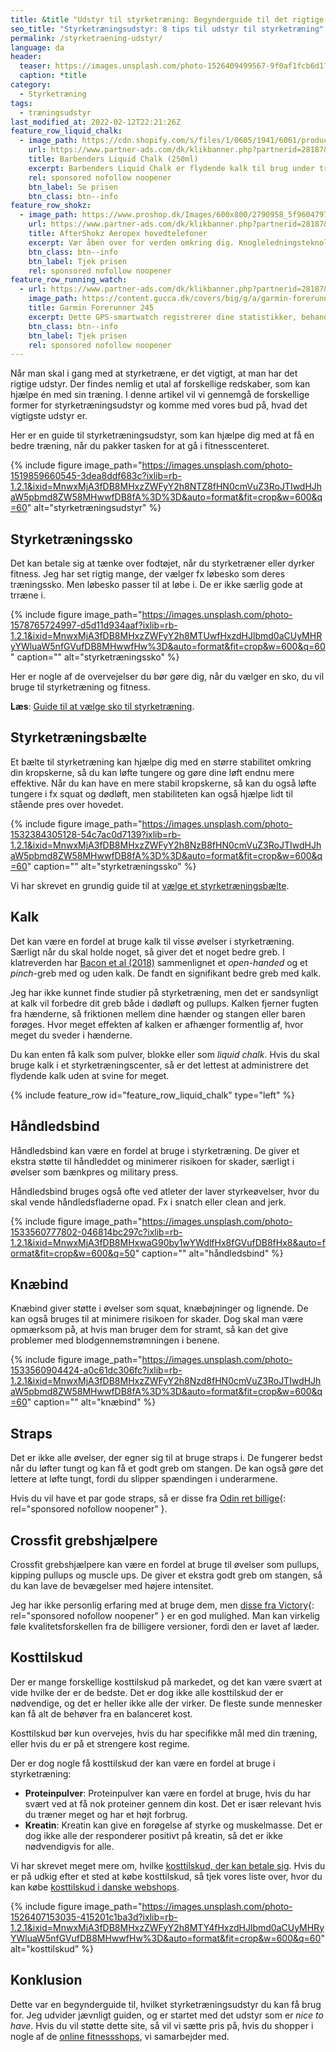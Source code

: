 ```yaml
---
title: &title "Udstyr til styrketræning: Begynderguide til det rigtige styrketræningsudstyr"
seo_title: "Styrketræningsudstyr: 8 tips til udstyr til styrketræning"
permalink: /styrketraening-udstyr/
language: da
header:
  teaser: https://images.unsplash.com/photo-1526409499567-9f0af1fcb6d1?ixlib=rb-1.2.1&ixid=MnwxMjA3fDB8MHxwaG90by1wYWdlfHx8fGVufDB8fHx8&auto=format&fit=crop&h=300&w=400&q=10
  caption: *title
category:
  - Styrketræning
tags:
  - træningsudstyr
last_modified_at: 2022-02-12T22:21:26Z
feature_row_liquid_chalk:
  - image_path: https://cdn.shopify.com/s/files/1/0605/1941/6061/products/DSC09304.jpg?v=1648043835
    url: https://www.partner-ads.com/dk/klikbanner.php?partnerid=28187&bannerid=68773&htmlurl=https://www.musclehouse.dk/products/barbenders-liquid-chalk-250ml?variant=42634678075645
    title: Barbenders Liquid Chalk (250ml)
    excerpt: Barbenders Liquid Chalk er flydende kalk til brug under træning. Flydende kalk sikrer dig en bedre grebskontakt til dine redskaber under træning, hvor sveddannelse vil være en hindring.
    rel: sponsored nofollow noopener
    btn_label: Se prisen
    btn_class: btn--info
feature_row_shokz:
  - image_path: https://www.proshop.dk/Images/600x800/2790958_5f9604797196.png
    url: https://www.partner-ads.com/dk/klikbanner.php?partnerid=28187&bannerid=67757&htmlurl=https://www.proshop.dk/Hovedtelefonerheadset/AfterShokz-Aeropex-Lunar-Grey/2790958
    title: AfterShokz Aeropex hovedtelefoner
    excerpt: Vær åben over for verden omkring dig. Knogleledningsteknologi giver mulighed for både højkvalitetslyd og situationsbevidsthed for at levere en høreoplevelse som ingen anden.
    btn_class: btn--info
    btn_label: Tjek prisen
    rel: sponsored nofollow noopener
feature_row_running_watch:
  - url: https://www.partner-ads.com/dk/klikbanner.php?partnerid=28187&bannerid=29407&htmlurl=https://www.gucca.dk/garmin-forerunner-245-wifi-12-skaerm-graa-p540021?utm_source=pa&utm_medium=cpc&utm_campaign=pa
    image_path: https://content.gucca.dk/covers/big/g/a/garmin-forerunner-245-wifi-12-skaerm-graa_540021.jpg?mod=1638346506
    title: Garmin Forerunner 245
    excerpt: Dette GPS-smartwatch registrerer dine statistikker, behandler dine data og lærer alt om dine præstationer, din løbeform, din træning og endda dine mål.
    btn_class: btn--info
    btn_label: Tjek prisen
    rel: sponsored nofollow noopener
---
```


Når man skal i gang med at styrketræne, er det vigtigt, at man har det rigtige udstyr. Der findes nemlig et utal af forskellige redskaber, som kan hjælpe én med sin træning. I denne artikel vil vi gennemgå de forskellige former for styrketræningsudstyr og komme med vores bud på, hvad det vigtigste udstyr er.

Her er en guide til styrketræningsudstyr, som kan hjælpe dig med at få en bedre træning, når du pakker tasken for at gå i fitnesscenteret.

{% include figure image_path="https://images.unsplash.com/photo-1519859660545-3dea8ddf683c?ixlib=rb-1.2.1&ixid=MnwxMjA3fDB8MHxzZWFyY2h8NTZ8fHN0cmVuZ3RoJTIwdHJhaW5pbmd8ZW58MHwwfDB8fA%3D%3D&auto=format&fit=crop&w=600&q=60" alt="styrketræningsudstyr" %}

## Styrketræningssko

Det kan betale sig at tænke over fodtøjet, når du styrketræner eller dyrker fitness. Jeg har set rigtig mange, der vælger fx løbesko som deres træningssko. Men løbesko passer til at løbe i. De er ikke særlig gode at trræne i.

{% include figure image_path="https://images.unsplash.com/photo-1578765724997-d5d11d934aaf?ixlib=rb-1.2.1&ixid=MnwxMjA3fDB8MHxzZWFyY2h8MTUwfHxzdHJlbmd0aCUyMHRyYWluaW5nfGVufDB8MHwwfHw%3D&auto=format&fit=crop&w=600&q=60" caption="" alt="styrketræningssko" %}

Her er nogle af de overvejelser du bør gøre dig, når du vælger en sko, du vil bruge til styrketræning og fitness.

**Læs**: [Guide til at vælge sko til styrketræning](/sko-styrketraening-fitness/).

## Styrketræningsbælte

Et bælte til styrketræning kan hjælpe dig med en større stabilitet omkring din kropskerne, så du kan løfte tungere og gøre dine løft endnu mere effektive. Når du kan have en mere stabil kropskerne, så kan du også løfte tungere i fx squat og dødløft, men stabiliteten kan også hjælpe lidt til stående pres over hovedet.

{% include figure image_path="https://images.unsplash.com/photo-1532384305128-54c7ac0d7139?ixlib=rb-1.2.1&ixid=MnwxMjA3fDB8MHxzZWFyY2h8NzB8fHN0cmVuZ3RoJTIwdHJhaW5pbmd8ZW58MHwwfDB8fA%3D%3D&auto=format&fit=crop&w=600&q=60" caption="" alt="styrketræningssko" %}

Vi har skrevet en grundig guide til at [vælge et styrketræningsbælte](/baelte-styrketraening/).

## Kalk

Det kan være en fordel at bruge kalk til visse øvelser i styrketræning. Særligt når du skal holde noget, så giver det et noget bedre greb. I klatreverden har [Bacon et al (2018)](https://www.ncbi.nlm.nih.gov/pmc/articles/PMC5841679/) sammenlignet et _open-handed_ og et _pinch_-greb med og uden kalk. De fandt en signifikant bedre greb med kalk.

Jeg har ikke kunnet finde studier på styrketræning, men det er sandsynligt at kalk vil forbedre dit greb både i dødløft og pullups. Kalken fjerner fugten fra hænderne, så friktionen mellem dine hænder og stangen eller baren forøges. Hvor meget effekten af kalken er afhænger formentlig af, hvor meget du sveder i hænderne.

Du kan enten få kalk som pulver, blokke eller som _liquid chalk_. Hvis du skal bruge kalk i et styrketræningscenter, så er det lettest at administrere det flydende kalk uden at svine for meget.

{% include feature_row id="feature_row_liquid_chalk" type="left" %}

## Håndledsbind

Håndledsbind kan være en fordel at bruge i styrketræning. De giver et ekstra støtte til håndleddet og minimerer risikoen for skader, særligt i øvelser som bænkpres og military press.

Håndledsbind bruges også ofte ved atleter der laver styrkeøvelser, hvor du skal vende håndledsfladerne opad. Fx i snatch eller clean and jerk.

{% include figure image_path="https://images.unsplash.com/photo-1533560777802-046814bc297c?ixlib=rb-1.2.1&ixid=MnwxMjA3fDB8MHxwaG90by1wYWdlfHx8fGVufDB8fHx8&auto=format&fit=crop&w=600&q=50" caption="" alt="håndledsbind" %}

## Knæbind

Knæbind giver støtte i øvelser som squat, knæbøjninger og lignende.  De kan også bruges til at minimere risikoen for skader. Dog skal man være opmærksom på, at hvis man bruger dem for stramt, så kan det give problemer med blodgennemstrømningen i benene.

{% include figure image_path="https://images.unsplash.com/photo-1533560904424-a0c61dc306fc?ixlib=rb-1.2.1&ixid=MnwxMjA3fDB8MHxzZWFyY2h8Nzd8fHN0cmVuZ3RoJTIwdHJhaW5pbmd8ZW58MHwwfDB8fA%3D%3D&auto=format&fit=crop&w=600&q=60" caption="" alt="knæbind" %}

## Straps

Det er ikke alle øvelser, der egner sig til at bruge straps i. De fungerer bedst når du løfter tungt og kan få et godt greb om stangen. De kan også gøre det lettere at løfte tungt, fordi du slipper spændingen i underarmene.

Hvis du vil have et par gode straps, så er disse fra [Odin ret billige](https://www.partner-ads.com/dk/klikbanner.php?partnerid=28187&bannerid=46187&htmlurl=https://apuls.dk/cpro9-lifting-straps){: rel="sponsored nofollow noopener" }.

## Crossfit grebshjælpere

Crossfit grebshjælpere kan være en fordel at bruge til øvelser som pullups, kipping pullups og muscle ups. De giver et ekstra godt greb om stangen, så du kan lave de bevægelser med højere intensitet.

Jeg har ikke personlig erfaring med at bruge dem, men [disse fra Victory](https://www.partner-ads.com/dk/klikbanner.php?partnerid=28187&bannerid=72683&htmlurl=https://performancegear.dk/vare/victory-grips-maends-4-finger-grips/){: rel="sponsored nofollow noopener" } er en god mulighed. Man kan virkelig føle kvalitetsforskellen fra de billigere versioner, fordi den er lavet af læder.

## Kosttilskud

Der er mange forskellige kosttilskud på markedet, og det kan være svært at vide hvilke der er de bedste.  Det er dog ikke alle kosttilskud der er nødvendige, og det er heller ikke alle der virker. De fleste sunde mennesker kan få alt de behøver fra en balanceret kost.

Kosttilskud bør kun overvejes, hvis du har specifikke mål med din træning, eller hvis du er på et strengere kost regime.

Der er dog nogle få kosttilskud der kan være en fordel at bruge i styrketræning:

- **Proteinpulver**: Proteinpulver kan være en fordel at bruge, hvis du har svært ved at få nok proteiner gennem din kost. Det er især relevant hvis du træner meget og har et højt forbrug.
- **Kreatin**:  Kreatin kan give en forøgelse af styrke og muskelmasse. Det er dog ikke alle der responderer positivt på kreatin, så det er ikke nødvendigvis for alle.

Vi har skrevet meget mere om, hvilke [kosttilskud, der kan betale sig](/kosttilskud/). Hvis du er på udkig efter et sted at købe kosttilskud, så tjek vores liste over, hvor du kan købe [kosttilskud i danske webshops](/koeb-kosttilskud-online/).

{% include figure image_path="https://images.unsplash.com/photo-1526407153035-415201c1ba3d?ixlib=rb-1.2.1&ixid=MnwxMjA3fDB8MHxzZWFyY2h8MTY4fHxzdHJlbmd0aCUyMHRyYWluaW5nfGVufDB8MHwwfHw%3D&auto=format&fit=crop&w=600&q=60" alt="kosttilskud" %}

## Konklusion

Dette var en begynderguide til, hvilket styrketræningsudstyr du kan få brug for. Jeg udvider jævnligt guiden, og er startet med det udstyr som er _nice to have_. Hvis du vil støtte dette site, så vil vi sætte pris på, hvis du shopper i nogle af de [online fitnessshops](/fitnessbutikker/), vi samarbejder med.
